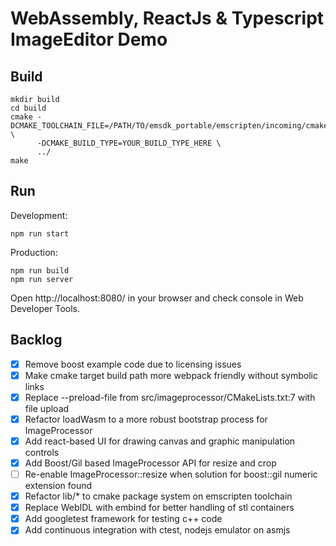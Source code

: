 #  WebAssembly, ReactJs & Typescript ImageEditor Demo

## Build
```
mkdir build
cd build
cmake -DCMAKE_TOOLCHAIN_FILE=/PATH/TO/emsdk_portable/emscripten/incoming/cmake/Modules/Platform/Emscripten.cmake \
      -DCMAKE_BUILD_TYPE=YOUR_BUILD_TYPE_HERE \
      ../
make
```

## Run
Development:
```
npm run start
```

Production:
```
npm run build
npm run server
```

Open http://localhost:8080/ in your browser and check console in Web Developer Tools.

## Backlog
- [x] Remove boost example code due to licensing issues
- [x] Make cmake target build path more webpack friendly without symbolic links
- [x] Replace --preload-file from src/imageprocessor/CMakeLists.txt:7 with file upload
- [x] Refactor loadWasm to a more robust bootstrap process for ImageProcessor
- [x] Add react-based UI for drawing canvas and graphic manipulation controls
- [x] Add Boost/Gil based ImageProcessor API for resize and crop
- [ ] Re-enable ImageProcessor::resize when solution for boost::gil numeric extension found
- [x] Refactor lib/* to cmake package system on emscripten toolchain
- [x] Replace WebIDL with embind for better handling of stl containers
- [x] Add googletest framework for testing c++ code
- [x] Add continuous integration with ctest, nodejs emulator on asmjs
